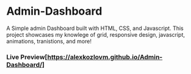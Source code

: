 # Admin-Dashboard
A Simple admin Dashboard built with HTML, CSS, and Javascript. This project showcases my knowlege of grid, responsive design, javascript, animations, tranistions, and more!

### Live Preview[https://alexkozlovm.github.io/Admin-Dashboard/]

